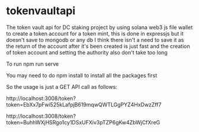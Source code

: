 # tokenvaultapi

The token vault api for DC staking project by using solana web3 js file wallet to create a token account
for a token mint, this is done in expressjs but it doesn't save to mongodb or any db
I think there isn't a need to save it as the return of the account after it's been created is just fast
and the creation of token account and setting the authority also don't take too long

To run 
npm run serve


You may need to do 
npm install to install all the packages first


So the usage is just a GET API call as follows:

http://localhost:3008/token?token=EbXx7pFwi525kLafpjB619mqwQWTLGgPYZ4HxDwzZff7

http://localhost:3008/token?token=BuhhWXjHSRgo1cy1DSxUFXiv3pTZP6gKw4ZbWjCfXreG


